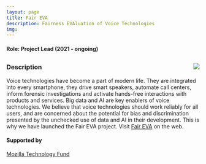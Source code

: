 ```yaml
---
layout: page
title: Fair EVA
description: Fairness EVAluation of Voice Technologies
img:
---
```


#### Role: Project Lead (2021 - ongoing)

[<img class="col three first" style="float: right" src="{{ site.baseurl }}/assets/img/faireva_mic_signal.jpg" >]()
---

### Description
Voice technologies have become a part of modern life. They are integrated into every smartphone, they drive smart speakers, automate call centers, inform forensic investigations and activate hands-free interactions with products and services. Big data and AI are key enablers of voice technologies. We believe that voice technologies should work reliably for all users, and are concerned about the potential for bias and discrimination presented by the unchecked use of data and AI in their development. This is why we have launched the Fair EVA project. Visit <a href="https://faireva.org/" target="_blank">Fair EVA</a> on the web.

#### Supported by
<a href="https://foundation.mozilla.org/en/what-we-fund/awards/mozilla-technology-fund-mtf/" target="_blank">Mozilla Technology Fund</a>
